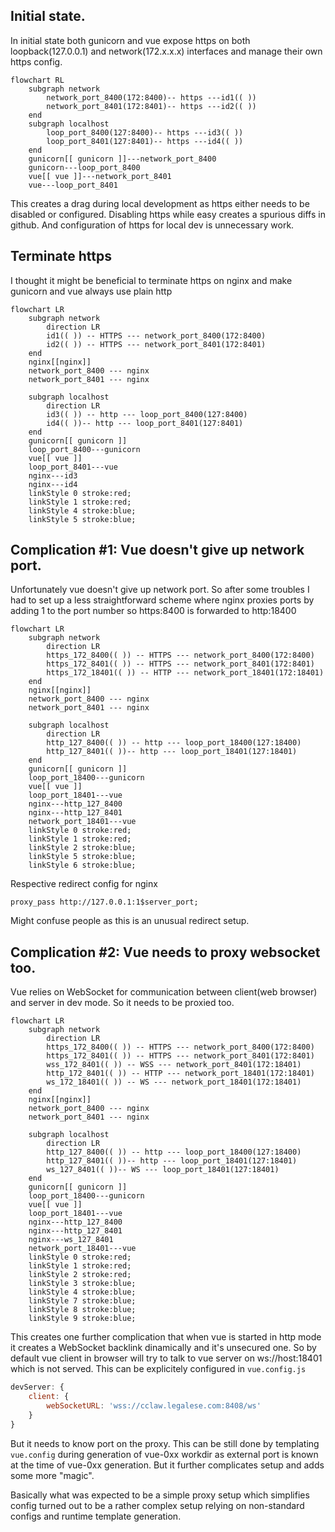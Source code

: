 ## Initial state.
In initial state both gunicorn and vue expose https on both loopback(127.0.0.1)  and 
network(172.x.x.x) interfaces and manage their own https config.

```mermaid
flowchart RL
    subgraph network
        network_port_8400(172:8400)-- https ---id1(( ))
        network_port_8401(172:8401)-- https ---id2(( ))
    end
    subgraph localhost
        loop_port_8400(127:8400)-- https ---id3(( ))
        loop_port_8401(127:8401)-- https ---id4(( ))
    end
    gunicorn[[ gunicorn ]]---network_port_8400
    gunicorn---loop_port_8400
    vue[[ vue ]]---network_port_8401
    vue---loop_port_8401
```

This creates a drag during local development as https either needs to be disabled or configured.
Disabling https while easy creates a spurious diffs in github.
And configuration of https for local dev is unnecessary work.

## Terminate https
I thought it might be beneficial to terminate https on nginx and make gunicorn and vue always use plain http

```mermaid
flowchart LR
    subgraph network
        direction LR
        id1(( )) -- HTTPS --- network_port_8400(172:8400)
        id2(( )) -- HTTPS --- network_port_8401(172:8401)
    end
    nginx[[nginx]]
    network_port_8400 --- nginx
    network_port_8401 --- nginx

    subgraph localhost
        direction LR
        id3(( )) -- http --- loop_port_8400(127:8400)
        id4(( ))-- http --- loop_port_8401(127:8401)
    end
    gunicorn[[ gunicorn ]]
    loop_port_8400---gunicorn
    vue[[ vue ]]
    loop_port_8401---vue
    nginx---id3
    nginx---id4
    linkStyle 0 stroke:red;
    linkStyle 1 stroke:red;
    linkStyle 4 stroke:blue;
    linkStyle 5 stroke:blue;
```

## Complication #1: Vue doesn't give up network port.

Unfortunately vue doesn't give up network port.
So after some troubles I had to set up a less straightforward scheme where nginx proxies ports
by adding 1 to the port number so https:8400 is forwarded to http:18400

```mermaid
flowchart LR
    subgraph network
        direction LR
        https_172_8400(( )) -- HTTPS --- network_port_8400(172:8400)
        https_172_8401(( )) -- HTTPS --- network_port_8401(172:8401)
        https_172_18401(( )) -- HTTP --- network_port_18401(172:18401)
    end
    nginx[[nginx]]
    network_port_8400 --- nginx
    network_port_8401 --- nginx

    subgraph localhost
        direction LR
        http_127_8400(( )) -- http --- loop_port_18400(127:18400)
        http_127_8401(( ))-- http --- loop_port_18401(127:18401)
    end
    gunicorn[[ gunicorn ]]
    loop_port_18400---gunicorn
    vue[[ vue ]]
    loop_port_18401---vue
    nginx---http_127_8400
    nginx---http_127_8401
    network_port_18401---vue
    linkStyle 0 stroke:red;
    linkStyle 1 stroke:red;
    linkStyle 2 stroke:blue;
    linkStyle 5 stroke:blue;
    linkStyle 6 stroke:blue;
```

Respective redirect config for nginx
```
proxy_pass http://127.0.0.1:1$server_port;
```
Might confuse people as this is an unusual redirect setup.

## Complication #2: Vue needs to proxy websocket too.

Vue relies on WebSocket for communication between client(web browser) and server in dev mode.
So it needs to be proxied too.

```mermaid
flowchart LR
    subgraph network
        direction LR
        https_172_8400(( )) -- HTTPS --- network_port_8400(172:8400)
        https_172_8401(( )) -- HTTPS --- network_port_8401(172:8401)
        wss_172_8401(( )) -- WSS --- network_port_8401(172:18401)
        http_172_8401(( )) -- HTTP --- network_port_18401(172:18401)
        ws_172_18401(( )) -- WS --- network_port_18401(172:18401)
    end
    nginx[[nginx]]
    network_port_8400 --- nginx
    network_port_8401 --- nginx

    subgraph localhost
        direction LR
        http_127_8400(( )) -- http --- loop_port_18400(127:18400)
        http_127_8401(( ))-- http --- loop_port_18401(127:18401)
        ws_127_8401(( ))-- WS --- loop_port_18401(127:18401)
    end
    gunicorn[[ gunicorn ]]
    loop_port_18400---gunicorn
    vue[[ vue ]]
    loop_port_18401---vue
    nginx---http_127_8400
    nginx---http_127_8401
    nginx---ws_127_8401
    network_port_18401---vue
    linkStyle 0 stroke:red;
    linkStyle 1 stroke:red;
    linkStyle 2 stroke:red;
    linkStyle 3 stroke:blue;
    linkStyle 4 stroke:blue;
    linkStyle 7 stroke:blue;
    linkStyle 8 stroke:blue;
    linkStyle 9 stroke:blue;
```

This creates one further complication that when vue is started in http mode it creates a WebSocket backlink dinamically
and it's unsecured one. So by default vue client in browser will try to talk to vue server on ws://host:18401 which is not served.
This can be explicitely configured in `vue.config.js`

```javascript
devServer: {
    client: {
        webSocketURL: 'wss://cclaw.legalese.com:8408/ws'
    }
}
```
But it needs to know port on the proxy. This can be still done by templating `vue.config` during generation of vue-0xx workdir as
external port is known at the time of vue-0xx generation. But it further complicates setup and adds some more "magic".

Basically what was expected to be a simple proxy setup which simplifies config turned out to be a rather complex setup relying on non-standard
configs and runtime template generation.